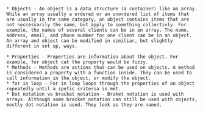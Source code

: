 
		
	* Objects - An object is a data structure (a container) like an array. While an array usually a ordered or an unordered list of items that are usually in the same category, an object contains items that are not neccessarily the same, but apply to something collectivly. For example, the names of several clients can be in an array. The name, address, email, and phone number for one client can be in an object. An array and object can be modified in similiar, but slightly different in set up, ways. 

	* Properties - Properties are information about the object. For example, for object cat the property would be fuzzy. 
	* Methods - Methods are actions that can be used on objects. A method is considered a property with a function inside. They can be used to call information in the object, or modify the object. 
	* for in loop - For in loop loops through the properties of an object repeatedly until a spefic criteria is met. 
	* Dot notation vs bracket notation - Braket notation is used with arrays. Although some bracket notation can still be used with objects, mostly dot notation is used. They look as they are named. 


